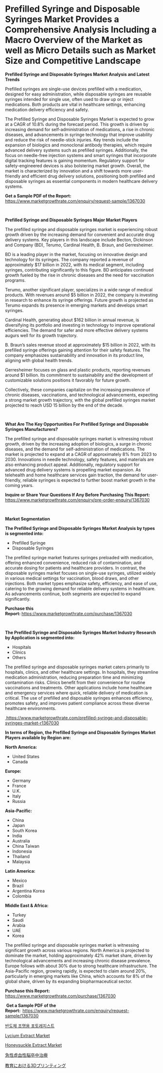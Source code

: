 <p><h1>Prefilled Syringe and Disposable Syringes Market Provides a Comprehensive Analysis Including a Macro Overview of the Market as well as Micro Details such as Market Size and Competitive Landscape</h1></p><p><strong>Prefilled Syringe and Disposable Syringes Market Analysis and Latest Trends</strong></p>
<p><p>Prefilled syringes are single-use devices prefilled with a medication, designed for easy administration, while disposable syringes are reusable syringes intended for single use, often used to draw up or inject medications. Both products are vital in healthcare settings, enhancing medication delivery efficiency and safety.</p><p>The Prefilled Syringe and Disposable Syringes Market is expected to grow at a CAGR of 10.8% during the forecast period. This growth is driven by increasing demand for self-administration of medications, a rise in chronic diseases, and advancements in syringe technology that improve usability and reduce the risk of needle-stick injuries. Key trends include the expansion of biologics and monoclonal antibody therapies, which require advanced delivery systems such as prefilled syringes. Additionally, the focus on needle-free injection systems and smart syringes that incorporate digital tracking features is gaining momentum. Regulatory support for safety-engineered devices is also bolstering market growth. Overall, the market is characterized by innovation and a shift towards more user-friendly and efficient drug delivery solutions, positioning both prefilled and disposable syringes as essential components in modern healthcare delivery systems.</p></p>
<p><strong>Get a Sample PDF of the Report:&nbsp;</strong> <a href="https://www.marketgrowthrate.com/enquiry/request-sample/1367030">https://www.marketgrowthrate.com/enquiry/request-sample/1367030</a></p>
<p>&nbsp;</p>
<p><strong>Prefilled Syringe and Disposable Syringes Major Market Players</strong></p>
<p><p>The prefilled syringe and disposable syringes market is experiencing robust growth driven by the increasing demand for convenient and accurate drug delivery systems. Key players in this landscape include Becton, Dickinson and Company (BD), Terumo, Cardinal Health, B. Braun, and Gerresheimer.</p><p>BD is a leading player in the market, focusing on innovative design and technology for its syringes. The company reported a revenue of approximately $17 billion in 2022, with its medical segment, including syringes, contributing significantly to this figure. BD anticipates continued growth fueled by the rise in chronic diseases and the need for vaccination programs.</p><p>Terumo, another significant player, specializes in a wide range of medical products. With revenues around $5 billion in 2022, the company is investing in research to enhance its syringe offerings. Future growth is projected as Terumo expands its presence in emerging markets and develops smart syringes.</p><p>Cardinal Health, generating about $162 billion in annual revenue, is diversifying its portfolio and investing in technology to improve operational efficiencies. The demand for safer and more effective delivery systems augurs well for its growth trajectory.</p><p>B. Braun’s sales revenue stood at approximately $15 billion in 2022, with its prefilled syringe offerings gaining attention for their safety features. The company emphasizes sustainability and innovation in its product line, aligning with global health trends.</p><p>Gerresheimer focuses on glass and plastic products, reporting revenues around $1 billion. Its commitment to sustainability and the development of customizable solutions positions it favorably for future growth.</p><p>Collectively, these companies capitalize on the increasing prevalence of chronic diseases, vaccinations, and technological advancements, expecting a strong market growth trajectory, with the global prefilled syringes market projected to reach USD 15 billion by the end of the decade.</p></p>
<p>&nbsp;</p>
<p><strong>What Are The Key Opportunities For Prefilled Syringe and Disposable Syringes Manufacturers?</strong></p>
<p><p>The prefilled syringe and disposable syringes market is witnessing robust growth, driven by the increasing adoption of biologics, a surge in chronic diseases, and the demand for self-administration of medications. The market is projected to expand at a CAGR of approximately 8% from 2023 to 2030. Innovations in needle technology, safety features, and materials are also enhancing product appeal. Additionally, regulatory support for advanced drug delivery systems is propelling market expansion. As telehealth and home healthcare services gain traction, the demand for user-friendly, reliable syringes is expected to further boost market growth in the coming years.</p></p>
<p><strong>Inquire or Share Your Questions If Any Before Purchasing This Report:</strong> <a href="https://www.marketgrowthrate.com/enquiry/pre-order-enquiry/1367030">https://www.marketgrowthrate.com/enquiry/pre-order-enquiry/1367030</a></p>
<p>&nbsp;</p>
<p><strong>Market Segmentation</strong></p>
<p><strong>The Prefilled Syringe and Disposable Syringes Market Analysis by types is segmented into:</strong></p>
<p><ul><li>Prefilled Syringe</li><li>Disposable Syringes</li></ul></p>
<p><p>The prefilled syringe market features syringes preloaded with medication, offering enhanced convenience, reduced risk of contamination, and accurate dosing for patients and healthcare providers. In contrast, the disposable syringes market focuses on single-use syringes, utilized widely in various medical settings for vaccination, blood draws, and other injections. Both market types emphasize safety, efficiency, and ease of use, catering to the growing demand for reliable delivery systems in healthcare. As advancements continue, both segments are expected to expand significantly.</p></p>
<p><strong>Purchase this Report:&nbsp;</strong><a href="https://www.marketgrowthrate.com/purchase/1367030">https://www.marketgrowthrate.com/purchase/1367030</a></p>
<p>&nbsp;</p>
<p><strong>The Prefilled Syringe and Disposable Syringes Market Industry Research by Application is segmented into:</strong></p>
<p><ul><li>Hospitals</li><li>Clinics</li><li>Others</li></ul></p>
<p><p>The prefilled syringe and disposable syringes market caters primarily to hospitals, clinics, and other healthcare settings. In hospitals, they streamline medication administration, reducing preparation time and minimizing contamination risks. Clinics benefit from their convenience for routine vaccinations and treatments. Other applications include home healthcare and emergency services where quick, reliable delivery of medication is critical. The use of prefilled and disposable syringes enhances efficiency, promotes safety, and improves patient compliance across these diverse healthcare environments.</p></p>
<p><a href="https://www.marketgrowthrate.com/prefilled-syringe-and-disposable-syringes-market-r1367030">&nbsp;https://www.marketgrowthrate.com/prefilled-syringe-and-disposable-syringes-market-r1367030</a></p>
<p><strong>In terms of Region, the Prefilled Syringe and Disposable Syringes Market Players available by Region are:</strong></p>
<p>
    <p> <strong> North America: </strong>
        <ul>
            <li>United States</li>
            <li>Canada</li>
        </ul>
        </p> 
    <p> <strong> Europe: </strong>
        <ul>
            <li>Germany</li>
            <li>France</li>
            <li>U.K.</li>
            <li>Italy</li>
            <li>Russia</li>
        </ul>
        </p> 
    <p> <strong> Asia-Pacific: </strong>
        <ul>
            <li>China</li>
            <li>Japan</li>
            <li>South Korea</li>
            <li>India</li>
            <li>Australia</li>
            <li>China Taiwan</li>
            <li>Indonesia</li>
            <li>Thailand</li>
            <li>Malaysia</li>
        </ul>
        </p> 
    <p> <strong> Latin America: </strong>
        <ul>
            <li>Mexico</li>
            <li>Brazil</li>
            <li>Argentina Korea</li>
            <li>Colombia</li>
        </ul>
        </p> 
    <p> <strong> Middle East & Africa: </strong>
        <ul>
            <li>Turkey</li>
            <li>Saudi</li>
            <li>Arabia</li>
            <li>UAE</li>
            <li>Korea</li>
        </ul>
    </p>
    </p>
<p><p>The prefilled syringe and disposable syringes market is witnessing significant growth across various regions. North America is projected to dominate the market, holding approximately 42% market share, driven by technological advancements and increasing chronic disease prevalence. Europe follows with about 30% due to strong healthcare infrastructure. The Asia-Pacific region, growing rapidly, is expected to claim around 20%, particularly in emerging markets like China, which accounts for 8% of the global share, driven by its expanding biopharmaceutical sector.</p></p>
<p><strong>Purchase this Report: </strong><a href="https://www.marketgrowthrate.com/purchase/1367030">https://www.marketgrowthrate.com/purchase/1367030</a></p>
<p>&nbsp;<strong>Get a Sample PDF of the Report:&nbsp;&nbsp;</strong><a href="https://www.marketgrowthrate.com/enquiry/request-sample/1367030">https://www.marketgrowthrate.com/enquiry/request-sample/1367030</a></p>
<p><strong></strong></p>
<p><p><a href="https://medium.com/@abbislposival/%EB%8B%A4%EC%9D%8C-%EB%AC%B8%EC%9E%A5%EC%9D%84-%ED%95%9C%EA%B5%AD%EC%96%B4%EB%A1%9C-%EB%B2%88%EC%97%AD%ED%95%B4%EB%93%9C%EB%A6%AC%EA%B2%A0%EC%8A%B5%EB%8B%88%EB%8B%A4-%EB%B0%98%EB%8F%84%EC%B2%B4-%EC%A1%B0%EB%AA%85-%EC%8B%9C%EC%9E%A5%EC%9D%84-%EC%9C%84%ED%95%9C-%ED%8F%AC%ED%86%A0%EB%A0%88%EC%A7%80%EC%8A%A4%ED%8A%B8%EC%97%90-%EC%A7%80%EC%97%AD%EB%93%A4%EC%9D%B4-%EC%96%B4%EB%96%BB%EA%B2%8C-%EC%A0%81%EC%9D%91%ED%95%98%EA%B3%A0-%EC%9E%88%EB%8A%94%EA%B0%80-b66be1ee7d16?postPublishedType=repub">반도체 조명용 포토레지스트</a></p><p><a href="https://www.linkedin.com/pulse/lycium-extract-market-analysis-report-global-insights-region-wmqec?trackingId=y5oEY8MKTpyL%2BBnebZ2GHg%3D%3D">Lycium Extract Market</a></p><p><a href="https://www.linkedin.com/pulse/honeysuckle-extract-market-research-report-exploring-size-revenue-ozxwc?trackingId=63gDBkoWScqTlPQDFuB1ng%3D%3D">Honeysuckle Extract Market</a></p><p><a href="https://medium.com/@gadg65/%E3%82%B0%E3%83%AD%E3%83%BC%E3%83%90%E3%83%AB%E6%80%A5%E6%80%A7%E8%99%9A%E8%A1%80%E6%80%A7%E8%84%B3%E5%8D%92%E4%B8%AD%E6%B2%BB%E7%99%82%E5%B8%82%E5%A0%B4%E3%81%AB%E9%96%A2%E3%81%99%E3%82%8B%E6%88%A6%E7%95%A5%E7%9A%84%E5%B8%82%E5%A0%B4%E3%82%A4%E3%83%B3%E3%82%B5%E3%82%A4%E3%83%88-2024%E5%B9%B4-2031%E5%B9%B4-acf7a8f7081e">急性虚血性脳卒中治療</a></p><p><a href="https://medium.com/@gadg65/%E6%95%99%E8%82%B2%E5%B8%82%E5%A0%B4%E3%81%AB%E3%81%8A%E3%81%91%E3%82%8B%E3%82%B0%E3%83%AD%E3%83%BC%E3%83%90%E3%83%AB3d%E3%83%97%E3%83%AA%E3%83%B3%E3%83%86%E3%82%A3%E3%83%B3%E3%82%B0%E3%81%AE%E5%8B%95%E5%90%91%E3%82%92%E6%8E%A2%E7%B4%A2%E3%81%99%E3%82%8B-%E3%83%88%E3%83%AC%E3%83%B3%E3%83%89-%E4%BA%88%E6%B8%AC-%E3%81%8A%E3%82%88%E3%81%B3%E5%BD%B1%E9%9F%BF%E5%88%86%E6%9E%90-2024-2031-135%E3%83%9A%E3%83%BC%E3%82%B8%E3%81%A7%E3%82%AB%E3%83%90%E3%83%BC%E3%81%95%E3%82%8C%E3%81%A6%E3%81%84%E3%81%BE%E3%81%99-df59c9ccd1f0?postPublishedType=repub">教育における3Dプリンティング</a></p></p>